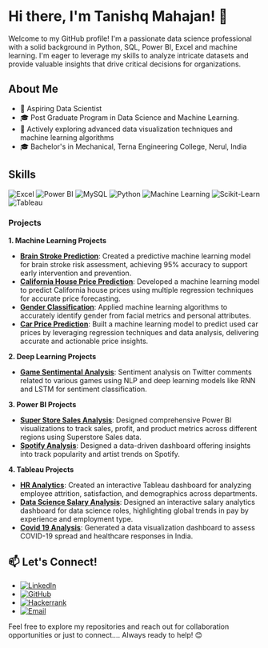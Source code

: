 # Hi there, I'm Tanishq Mahajan! 👋

Welcome to my GitHub profile! I'm a passionate data science professional with a solid background in Python, SQL, Power BI, Excel and machine learning. I'm eager to leverage my skills to analyze intricate datasets and provide valuable insights that drive critical decisions for organizations.


## About Me

- 💼 Aspiring Data Scientist
- 🎓 Post Graduate Program in Data Science and Machine Learning.
- 🌱 Actively exploring advanced data visualization techniques and machine learning algorithms
- 🎓 Bachelor's in Mechanical, Terna Engineering College, Nerul, India

## Skills

![Excel](https://img.shields.io/badge/-Excel-217346?style=for-the-badge&logo=microsoft-excel&logoColor=white)
![Power BI](https://img.shields.io/badge/-Power%20BI-F2C811?style=for-the-badge&logo=power-bi&logoColor=black)
![MySQL](https://img.shields.io/badge/-MySQL-4479A1?style=for-the-badge&logo=mysql&logoColor=white)
![Python](https://img.shields.io/badge/-Python-3776AB?style=for-the-badge&logo=python&logoColor=white)
![Machine Learning](https://img.shields.io/badge/-Machine%20Learning-0078D4?style=for-the-badge&logo=machine-learning&logoColor=white)
![Scikit-Learn](https://img.shields.io/badge/-Scikit--Learn-F7931E?style=for-the-badge&logo=scikit-learn&logoColor=white)
![Tableau](https://img.shields.io/badge/Tableau-00537E?style=for-the-badge&logo=Tableau&logoColor=white)

### Projects

**1. Machine Learning Projects**
- **[Brain Stroke Prediction](https://github.com/tanishqmahajan28/Brain-Stroke-Prediction)**: Created a predictive machine learning model for brain stroke risk assessment, achieving 95% accuracy to support early intervention and prevention.
- **[California House Price Prediction](https://github.com/tanishqmahajan28/California-House-Price-Prediction)**: Developed a machine learning model to predict California house prices using multiple regression techniques for accurate price forecasting.
- **[Gender Classification](https://github.com/tanishqmahajan28/Gender-Classification)**: Applied machine learning algorithms to accurately identify gender from facial metrics and personal attributes.
- **[Car Price Prediction](https://github.com/tanishqmahajan28/Car-Price-Prediction)**: Built a machine learning model to predict used car prices by leveraging regression techniques and data analysis, delivering accurate and actionable price insights.

**2. Deep Learning Projects**
- **[Game Sentimental Analysis](https://github.com/tanishqmahajan28/Game-Sentiment-Analysis)**: Sentiment analysis on Twitter comments related to various games using NLP and deep learning models like RNN and LSTM for sentiment classification.

**3. Power BI Projects**
- **[Super Store Sales Analysis](https://github.com/tanishqmahajan28/Superstore-sales-Analysis)**: Designed comprehensive Power BI visualizations to track sales, profit, and product metrics across different regions using Superstore Sales data.
- **[Spotify Analysis](https://github.com/tanishqmahajan28/Spotify-Analysis)**: Designed a data-driven dashboard offering insights into track popularity and artist trends on Spotify.
  
**4. Tableau Projects**
- **[HR Analytics](https://github.com/tanishqmahajan28/HR-Analytics)**: Created an interactive Tableau dashboard for analyzing employee attrition, satisfaction, and demographics across departments.
- **[Data Science Salary Analysis](https://github.com/tanishqmahajan28/Data-Science-Salary-Analysis)**: Designed an interactive salary analytics dashboard for data science roles, highlighting global trends in pay by experience and employment type.
- **[Covid 19 Analysis](https://github.com/tanishqmahajan28/Covid-19-in-India-Analysis)**: Generated a data visualization dashboard to assess COVID-19 spread and healthcare responses in India.

## 📫 Let's Connect!

- [![LinkedIn](https://img.shields.io/badge/-LinkedIn-0077B5?style=for-the-badge&logo=linkedin&logoColor=white)](https://www.linkedin.com/in/tanishq-mahajan-46198a208/)
- [![GitHub](https://img.shields.io/badge/-GitHub-181717?style=for-the-badge&logo=github&logoColor=white)](https://github.com/tanishqmahajan28)
- [![Hackerrank](https://img.shields.io/badge/-Hackerrank-181717?style=for-the-badge&logo=hackerrank&logoColor=00EA64)](https://www.hackerrank.com/profile/trmahajan28)
- [![Email](https://img.shields.io/badge/-Email-D14836?style=for-the-badge&logo=gmail&logoColor=white)](mailto:trmahajan28@gmail.com)

Feel free to explore my repositories and reach out for collaboration opportunities or just to connect.... Always ready to help! 😊
